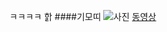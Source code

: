 ㅋㅋㅋㅋ
핡
####기모띠
![사진](https://encrypted-tbn0.gstatic.com/images?q=tbn:ANd9GcRfD7AdiVjUPLkklChTWWCh5C5y8C9JkWmtsqKYPcGDFduTL5GC)
[동영상](https://www.youtube.com/watch?v=7VUqlcIR6Xc)
